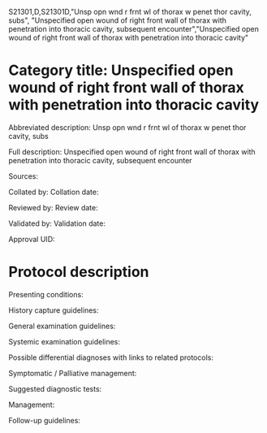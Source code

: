 S21301,D,S21301D,"Unsp opn wnd r frnt wl of thorax w penet thor cavity, subs", "Unspecified open wound of right front wall of thorax with penetration into thoracic cavity, subsequent encounter","Unspecified open wound of right front wall of thorax with penetration into thoracic cavity"
# Category title: Unspecified open wound of right front wall of thorax with penetration into thoracic cavity

Abbreviated description: Unsp opn wnd r frnt wl of thorax w penet thor cavity, subs

Full description: Unspecified open wound of right front wall of thorax with penetration into thoracic cavity, subsequent encounter

Sources:

Collated by:
Collation date:

Reviewed by:
Review date:

Validated by:
Validation date:

Approval UID:

# Protocol description

Presenting conditions:

History capture guidelines:

General examination guidelines:

Systemic examination guidelines:

Possible differential diagnoses with links to related protocols:

Symptomatic / Palliative management:

Suggested diagnostic tests:

Management:

Follow-up guidelines:
